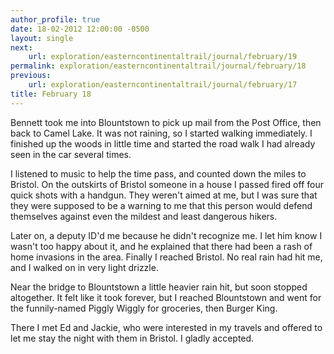 ```yaml
---
author_profile: true
date: 18-02-2012 12:00:00 -0500
layout: single
next:
    url: exploration/easterncontinentaltrail/journal/february/19
permalink: exploration/easterncontinentaltrail/journal/february/18
previous:
    url: exploration/easterncontinentaltrail/journal/february/17
title: February 18
---
```

Bennett took me into Blountstown to pick up mail from the Post Office, then back to Camel Lake. It was not raining, so I started walking immediately. I finished up the woods in little time and started the road walk I had already seen in the car several times.

I listened to music to help the time pass, and counted down the miles to Bristol. On the outskirts of Bristol someone in a house I passed fired off four quick shots with a handgun. They weren't aimed at me, but I was sure that they were supposed to be a warning to me that this person would defend themselves against even the mildest and least dangerous hikers.

Later on, a deputy ID'd me because he didn't recognize me. I let him know I wasn't too happy about it, and he explained that there had been a rash of home invasions in the area. Finally I reached Bristol. No real rain had hit me, and I walked on in very light drizzle.

Near the bridge to Blountstown a little heavier rain hit, but soon stopped altogether. It felt like it took forever, but I reached Blountstown and went for the funnily-named Piggly Wiggly for groceries, then Burger King.

There I met Ed and Jackie, who were interested in my travels and offered to let me stay the night with them in Bristol. I gladly accepted.